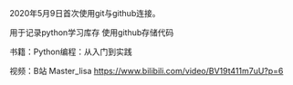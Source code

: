 2020年5月9日首次使用git与github连接。

用于记录python学习库存 使用github存储代码

书籍：Python编程：从入门到实践

视频：B站 Master_lisa https://www.bilibili.com/video/BV19t411m7uU?p=6